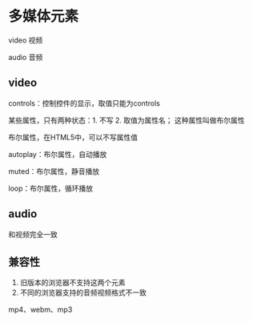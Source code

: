 # 多媒体元素

video 视频

audio 音频

## video

controls：控制控件的显示，取值只能为controls

某些属性，只有两种状态：1. 不写 2. 取值为属性名； 这种属性叫做布尔属性

布尔属性，在HTML5中，可以不写属性值

autoplay：布尔属性，自动播放

muted：布尔属性，静音播放

loop：布尔属性，循环播放

## audio

和视频完全一致

## 兼容性

1. 旧版本的浏览器不支持这两个元素
2. 不同的浏览器支持的音频视频格式不一致

mp4、webm、mp3
